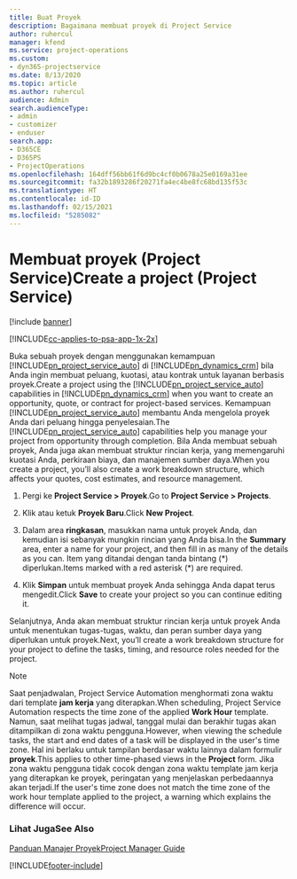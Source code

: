 ```yaml
---
title: Buat Proyek
description: Bagaimana membuat proyek di Project Service
author: ruhercul
manager: kfend
ms.service: project-operations
ms.custom:
- dyn365-projectservice
ms.date: 8/13/2020
ms.topic: article
ms.author: ruhercul
audience: Admin
search.audienceType:
- admin
- customizer
- enduser
search.app:
- D365CE
- D365PS
- ProjectOperations
ms.openlocfilehash: 164dff56bb61f6d9bc4cf0b0678a25e0169a31ee
ms.sourcegitcommit: fa32b1893286f20271fa4ec4be8fc68bd135f53c
ms.translationtype: HT
ms.contentlocale: id-ID
ms.lasthandoff: 02/15/2021
ms.locfileid: "5285082"
---
```

# <a name="create-a-project-project-service"></a><span data-ttu-id="a8e18-103">Membuat proyek (Project Service)</span><span class="sxs-lookup"><span data-stu-id="a8e18-103">Create a project (Project Service)</span></span>

[!include [banner](../includes/psa-now-project-operations.md)]

[!INCLUDE[cc-applies-to-psa-app-1x-2x](../includes/cc-applies-to-psa-app-1x-2x.md)]

<span data-ttu-id="a8e18-104">Buka sebuah proyek dengan menggunakan kemampuan [!INCLUDE[pn_project_service_auto](../includes/pn-project-service-auto.md)] di [!INCLUDE[pn_dynamics_crm](../includes/pn-dynamics-crm.md)] bila Anda ingin membuat peluang, kuotasi, atau kontrak untuk layanan berbasis proyek.</span><span class="sxs-lookup"><span data-stu-id="a8e18-104">Create a project using the [!INCLUDE[pn_project_service_auto](../includes/pn-project-service-auto.md)] capabilities in [!INCLUDE[pn_dynamics_crm](../includes/pn-dynamics-crm.md)] when you want to create an opportunity, quote, or contract for project-based services.</span></span> <span data-ttu-id="a8e18-105">Kemampuan [!INCLUDE[pn_project_service_auto](../includes/pn-project-service-auto.md)] membantu Anda mengelola proyek Anda dari peluang hingga penyelesaian.</span><span class="sxs-lookup"><span data-stu-id="a8e18-105">The [!INCLUDE[pn_project_service_auto](../includes/pn-project-service-auto.md)] capabilities help you manage your project from opportunity through completion.</span></span> <span data-ttu-id="a8e18-106">Bila Anda membuat sebuah proyek, Anda juga akan membuat struktur rincian kerja, yang memengaruhi kuotasi Anda, perkiraan biaya, dan manajemen sumber daya.</span><span class="sxs-lookup"><span data-stu-id="a8e18-106">When you create a project, you’ll also create a work breakdown structure, which affects your quotes, cost estimates, and resource management.</span></span>  
  
1.  <span data-ttu-id="a8e18-107">Pergi ke **Project Service > Proyek**.</span><span class="sxs-lookup"><span data-stu-id="a8e18-107">Go to **Project Service > Projects**.</span></span>  
  
2.  <span data-ttu-id="a8e18-108">Klik atau ketuk **Proyek Baru**.</span><span class="sxs-lookup"><span data-stu-id="a8e18-108">Click **New Project**.</span></span>  
  
3.  <span data-ttu-id="a8e18-109">Dalam area **ringkasan**, masukkan nama untuk proyek Anda, dan kemudian isi sebanyak mungkin rincian yang Anda bisa.</span><span class="sxs-lookup"><span data-stu-id="a8e18-109">In the **Summary** area, enter a name for your project, and then fill in as many of the details as you can.</span></span> <span data-ttu-id="a8e18-110">Item yang ditandai dengan tanda bintang (\*) diperlukan.</span><span class="sxs-lookup"><span data-stu-id="a8e18-110">Items marked with a red asterisk (\*) are required.</span></span>  
  
4.  <span data-ttu-id="a8e18-111">Klik **Simpan** untuk membuat proyek Anda sehingga Anda dapat terus mengedit.</span><span class="sxs-lookup"><span data-stu-id="a8e18-111">Click **Save** to create your project so you can continue editing it.</span></span>  
  
<span data-ttu-id="a8e18-112">Selanjutnya, Anda akan membuat struktur rincian kerja untuk proyek Anda untuk menentukan tugas-tugas, waktu, dan peran sumber daya yang diperlukan untuk proyek.</span><span class="sxs-lookup"><span data-stu-id="a8e18-112">Next, you’ll create a work breakdown structure for your project to define the tasks, timing, and resource roles needed for the project.</span></span>  

> [!NOTE]
> <span data-ttu-id="a8e18-113">Saat penjadwalan, Project Service Automation menghormati zona waktu dari template **jam kerja** yang diterapkan.</span><span class="sxs-lookup"><span data-stu-id="a8e18-113">When scheduling, Project Service Automation respects the time zone of the applied **Work Hour** template.</span></span> <span data-ttu-id="a8e18-114">Namun, saat melihat tugas jadwal, tanggal mulai dan berakhir tugas akan ditampilkan di zona waktu pengguna.</span><span class="sxs-lookup"><span data-stu-id="a8e18-114">However, when viewing the schedule tasks, the start and end dates of a task will be displayed in the user's time zone.</span></span> <span data-ttu-id="a8e18-115">Hal ini berlaku untuk tampilan berdasar waktu lainnya dalam formulir **proyek**.</span><span class="sxs-lookup"><span data-stu-id="a8e18-115">This applies to other time-phased views in the **Project** form.</span></span> <span data-ttu-id="a8e18-116">Jika zona waktu pengguna tidak cocok dengan zona waktu template jam kerja yang diterapkan ke proyek, peringatan yang menjelaskan perbedaannya akan terjadi.</span><span class="sxs-lookup"><span data-stu-id="a8e18-116">If the user's time zone does not match the time zone of the work hour template applied to the project, a warning which explains the difference will occur.</span></span> 
  
### <a name="see-also"></a><span data-ttu-id="a8e18-117">Lihat Juga</span><span class="sxs-lookup"><span data-stu-id="a8e18-117">See Also</span></span>  
 [<span data-ttu-id="a8e18-118">Panduan Manajer Proyek</span><span class="sxs-lookup"><span data-stu-id="a8e18-118">Project Manager Guide</span></span>](../psa/project-manager-guide.md)


[!INCLUDE[footer-include](../includes/footer-banner.md)]